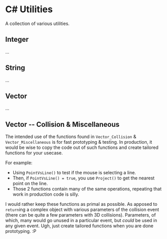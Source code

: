 # C# Utilities
A collection of various utilities.

## Integer
...

## String
...

## Vector
...

## Vector -- Collision & Miscellaneous
The intended use of the functions found in `Vector_Collision` & `Vector_Miscellaneous` is for fast prototyping & testing.
In production, it would be wise to copy the code out of such functions and create tailored functions for your usecase.

For example:
  * Using `PointVsLine()` to test if the mouse is selecting a line.
  * Then, if `PointVsLine() = true`, you use `Project()` to get the nearest point on the line.
  * Those 2 functions contain many of the same operations, repeating that work in production code is silly.

I would rather keep these functions as primal as possible.
As apposed to `return`ing a complex object with various parameters of the collision event (there can be quite a few parameters with 3D collisions).
Parameters, of which, many would go unused in a particular event, but _could_ be used in any given event.
Ugh, just create tailored functions when you are done prototyping. :P
